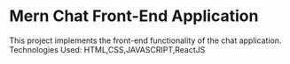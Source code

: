 # Mern Chat Front-End Application

This project implements the front-end functionality of the chat application.
Technologies Used: HTML,CSS,JAVASCRIPT,ReactJS
